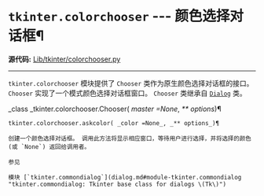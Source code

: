 # `tkinter.colorchooser` \--- 颜色选择对话框¶

**源代码:** [Lib/tkinter/colorchooser.py](https://github.com/python/cpython/tree/3.12/Lib/tkinter/colorchooser.py)

* * *

`tkinter.colorchooser` 模块提供了 `Chooser` 类作为原生颜色选择对话框的接口。 `Chooser` 实现了一个模式颜色选择对话框窗口。 `Chooser` 类继承自 [`Dialog`](dialog.md#tkinter.commondialog.Dialog "tkinter.commondialog.Dialog") 类。

_class _tkinter.colorchooser.Chooser( _master =None_, _** options_)¶

    

~~~
tkinter.colorchooser.askcolor( _color =None_, _** options_)¶
~~~
    

~~~
创建一个颜色选择对话框。 调用此方法将显示相应窗口，等待用户进行选择，并将选择的颜色 (或 `None`) 返回给调用者。

参见

模块 [`tkinter.commondialog`](dialog.md#module-tkinter.commondialog "tkinter.commondialog: Tkinter base class for dialogs \(Tk\)")
~~~
    

~~~
